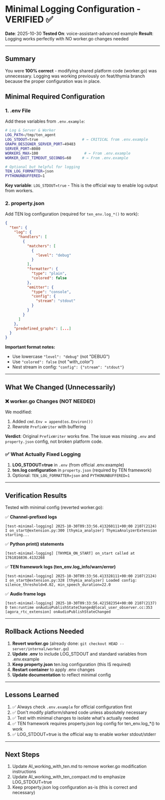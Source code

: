 # Minimal Logging Configuration - VERIFIED ✅

**Date**: 2025-10-30
**Tested On**: voice-assistant-advanced example
**Result**: Logging works perfectly with NO worker.go changes needed

---

## Summary

You were **100% correct** - modifying shared platform code (worker.go) was unnecessary. Logging was working previously on feat/thymia branch because the proper configuration was in place.

## Minimal Required Configuration

### 1. .env File

Add these variables from `.env.example`:

```bash
# Log & Server & Worker
LOG_PATH=/tmp/ten_agent
LOG_STDOUT=true                    # ← CRITICAL from .env.example
GRAPH_DESIGNER_SERVER_PORT=49483
SERVER_PORT=8080
WORKERS_MAX=100                     # ← From .env.example
WORKER_QUIT_TIMEOUT_SECONDS=60     # ← From .env.example

# Optional but helpful for logging
TEN_LOG_FORMATTER=json
PYTHONUNBUFFERED=1
```

**Key variable**: `LOG_STDOUT=true` - This is the official way to enable log output from workers.

### 2. property.json

Add TEN log configuration (required for `ten_env.log_*()` to work):

```json
{
  "ten": {
    "log": {
      "handlers": [
        {
          "matchers": [
            {
              "level": "debug"
            }
          ],
          "formatter": {
            "type": "plain",
            "colored": false
          },
          "emitter": {
            "type": "console",
            "config": {
              "stream": "stdout"
            }
          }
        }
      ]
    },
    "predefined_graphs": [...]
  }
}
```

**Important format notes:**
- Use lowercase `"level": "debug"` (not "DEBUG")
- Use `"colored": false` (not "with_color")
- Nest stream in config: `"config": {"stream": "stdout"}`

---

## What We Changed (Unnecessarily)

### ❌ worker.go Changes (NOT NEEDED)
We modified:
1. Added `cmd.Env = append(os.Environ())`
2. Rewrote `PrefixWriter` with buffering

**Verdict**: Original `PrefixWriter` works fine. The issue was missing `.env` and `property.json` config, not broken platform code.

### ✅ What Actually Fixed Logging

1. **LOG_STDOUT=true** in `.env` (from official .env.example)
2. **ten.log configuration** in `property.json` (required by TEN framework)
3. Optional: `TEN_LOG_FORMATTER=json` and `PYTHONUNBUFFERED=1`

---

## Verification Results

Tested with minimal config (reverted worker.go):

✅ **Channel-prefixed logs**
```
[test-minimal-logging] 2025-10-30T09:33:56.413260111+00:00 2107(2124) I on_start@extension.py:300 [thymia_analyzer] ThymiaAnalyzerExtension starting...
```

✅ **Python print() statements**
```
[test-minimal-logging] [THYMIA_ON_START] on_start called at 1761816836.4132268
```

✅ **TEN framework logs (ten_env.log_info/warn/error)**
```
[test-minimal-logging] 2025-10-30T09:33:56.413328111+00:00 2107(2124) I on_start@extension.py:328 [thymia_analyzer] Loaded config: silence_threshold=0.02, min_speech_duration=22.0
```

✅ **Audio frame logs**
```
[test-minimal-logging] 2025-10-30T09:33:56.421582354+00:00 2107(2137) D ten:runtime onAudioPublishStateChanged@local_user_observer.cc:353 [agora_rtc_extension] onAudioPublishStateChanged
```

---

## Rollback Actions Needed

1. **Revert worker.go** (already done: `git checkout HEAD -- server/internal/worker.go`)
2. **Update .env** to include LOG_STDOUT and standard variables from .env.example
3. **Keep property.json** ten.log configuration (this IS required)
4. **Restart container** to apply .env changes
5. **Update documentation** to reflect minimal config

---

## Lessons Learned

1. ✅ Always check `.env.example` for official configuration first
2. ✅ Don't modify platform/shared code unless absolutely necessary
3. ✅ Test with minimal changes to isolate what's actually needed
4. ✅ TEN framework requires property.json log config for ten_env.log_*() to work
5. ✅ LOG_STDOUT=true is the official way to enable worker stdout/stderr

---

## Next Steps

1. Update AI_working_with_ten.md to remove worker.go modification instructions
2. Update AI_working_with_ten_compact.md to emphasize LOG_STDOUT=true
3. Keep property.json log configuration as-is (this is correct and necessary)
